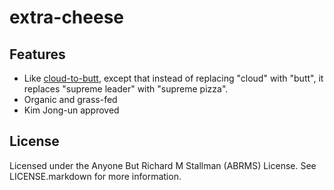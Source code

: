 # extra-cheese

## Features
* Like [cloud-to-butt](), except that instead of replacing "cloud" with "butt", it replaces "supreme leader" with "supreme pizza".
* Organic and grass-fed
* Kim Jong-un approved


## License
Licensed under the Anyone But Richard M Stallman (ABRMS) License. See LICENSE.markdown for more information.